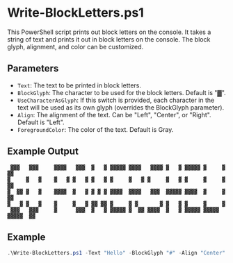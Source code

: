 # Write-BlockLetters.ps1

This PowerShell script prints out block letters on the console. It takes a string of text and prints it out in block letters on the console. The block glyph, alignment, and color can be customized.

## Parameters

- `Text`: The text to be printed in block letters.
- `BlockGlyph`: The character to be used for the block letters. Default is "▓".
- `UseCharacterAsGlyph`: If this switch is provided, each character in the text will be used as its own glyph (overrides the BlockGlyph parameter).
- `Align`: The alignment of the text. Can be "Left", "Center", or "Right". Default is "Left".
- `ForegroundColor`: The color of the text. Default is Gray.

## Example Output

```
 ▓▓▓   ▓▓▓     ▓▓▓▓   ▓▓▓  ▓   ▓ ▓▓▓▓▓ ▓▓▓▓   ▓▓▓▓ ▓   ▓ ▓▓▓▓▓ ▓     ▓      ▓▓
▓     ▓   ▓    ▓   ▓ ▓   ▓ ▓   ▓ ▓     ▓   ▓ ▓     ▓   ▓ ▓     ▓     ▓      ▓▓
▓  ▓▓ ▓   ▓    ▓▓▓▓  ▓   ▓ ▓ ▓ ▓ ▓▓▓▓  ▓▓▓▓   ▓▓▓  ▓▓▓▓▓ ▓▓▓▓  ▓     ▓      ▓▓
▓   ▓ ▓   ▓    ▓     ▓   ▓ ▓▓ ▓▓ ▓     ▓ ▓       ▓ ▓   ▓ ▓     ▓     ▓
 ▓▓▓   ▓▓▓     ▓      ▓▓▓  ▓   ▓ ▓▓▓▓▓ ▓  ▓▓ ▓▓▓▓  ▓   ▓ ▓▓▓▓▓ ▓▓▓▓▓ ▓▓▓▓▓  ▓▓
```

## Example

```powershell
.\Write-BlockLetters.ps1 -Text "Hello" -BlockGlyph "#" -Align "Center" -ForegroundColor "Yellow"